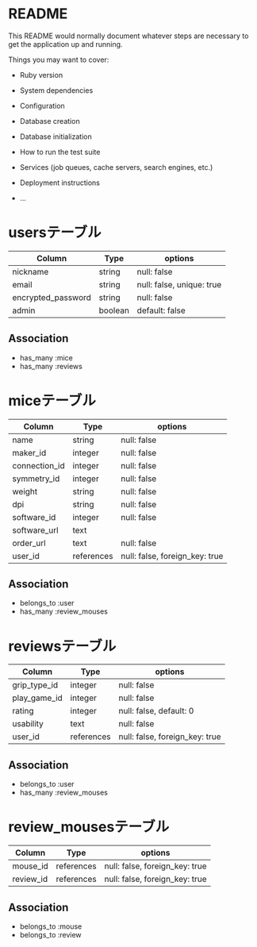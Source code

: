 # README

This README would normally document whatever steps are necessary to get the
application up and running.

Things you may want to cover:

* Ruby version

* System dependencies

* Configuration

* Database creation

* Database initialization

* How to run the test suite

* Services (job queues, cache servers, search engines, etc.)

* Deployment instructions

* ...

# usersテーブル
| Column             | Type    | options                   |
| ------------------ | ------- | ------------------------- |
| nickname           | string  | null: false               |
| email              | string  | null: false, unique: true |
| encrypted_password | string  | null: false               |
| admin              | boolean | default: false            |

## Association
- has_many :mice
- has_many :reviews

# miceテーブル
| Column             | Type        | options                        |
| -----------------  | ----------- | ------------------------------ |
| name               | string      | null: false                    |
| maker_id           | integer     | null: false                    |
| connection_id      | integer     | null: false                    |
| symmetry_id        | integer     | null: false                    |
| weight             | string      | null: false                    |
| dpi                | string      | null: false                    |
| software_id        | integer     | null: false                    |
| software_url       | text        |                                |
| order_url          | text        | null: false                    |
| user_id            | references  | null: false, foreign_key: true |

## Association
- belongs_to :user
- has_many :review_mouses

# reviewsテーブル
| Column             | Type        | options                        |
| -----------------  | ----------- | ------------------------------ |
| grip_type_id       | integer     | null: false                    |
| play_game_id       | integer     | null: false                    |
| rating             | integer     | null: false, default: 0        |
| usability          | text        | null: false                    |
| user_id            | references  | null: false, foreign_key: true |

## Association
- belongs_to :user
- has_many :review_mouses

# review_mousesテーブル
| Column               | Type        | options                        |
| -------------------  | ----------- | ------------------------------ |
| mouse_id             | references  | null: false, foreign_key: true |
| review_id            | references  | null: false, foreign_key: true |

## Association
- belongs_to :mouse
- belongs_to :review